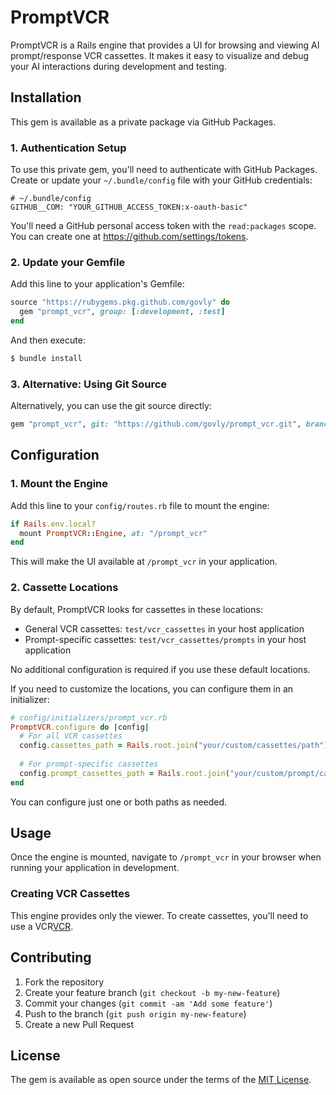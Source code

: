 # PromptVCR

PromptVCR is a Rails engine that provides a UI for browsing and viewing AI prompt/response VCR cassettes. It makes it easy to visualize and debug your AI interactions during development and testing.

## Installation

This gem is available as a private package via GitHub Packages.

### 1. Authentication Setup

To use this private gem, you'll need to authenticate with GitHub Packages. Create or update your `~/.bundle/config` file with your GitHub credentials:

```
# ~/.bundle/config
GITHUB__COM: "YOUR_GITHUB_ACCESS_TOKEN:x-oauth-basic"
```

You'll need a GitHub personal access token with the `read:packages` scope. You can create one at https://github.com/settings/tokens.

### 2. Update your Gemfile

Add this line to your application's Gemfile:

```ruby
source "https://rubygems.pkg.github.com/govly" do
  gem "prompt_vcr", group: [:development, :test]
end
```

And then execute:

```bash
$ bundle install
```

### 3. Alternative: Using Git Source

Alternatively, you can use the git source directly:

```ruby
gem "prompt_vcr", git: "https://github.com/govly/prompt_vcr.git", branch: "main", group: [:development, :test]
```

## Configuration

### 1. Mount the Engine

Add this line to your `config/routes.rb` file to mount the engine:

```ruby
if Rails.env.local?
  mount PromptVCR::Engine, at: "/prompt_vcr"
end
```

This will make the UI available at `/prompt_vcr` in your application.

### 2. Cassette Locations

By default, PromptVCR looks for cassettes in these locations:
- General VCR cassettes: `test/vcr_cassettes` in your host application
- Prompt-specific cassettes: `test/vcr_cassettes/prompts` in your host application

No additional configuration is required if you use these default locations.

If you need to customize the locations, you can configure them in an initializer:

```ruby
# config/initializers/prompt_vcr.rb
PromptVCR.configure do |config|
  # For all VCR cassettes
  config.cassettes_path = Rails.root.join("your/custom/cassettes/path")
  
  # For prompt-specific cassettes
  config.prompt_cassettes_path = Rails.root.join("your/custom/prompt/cassettes/path")
end
```

You can configure just one or both paths as needed.

## Usage

Once the engine is mounted, navigate to `/prompt_vcr` in your browser when running your application in development.

### Creating VCR Cassettes

This engine provides only the viewer. To create cassettes, you'll need to use a VCR[VCR](https://github.com/vcr/vcr).

## Contributing

1. Fork the repository
2. Create your feature branch (`git checkout -b my-new-feature`)
3. Commit your changes (`git commit -am 'Add some feature'`)
4. Push to the branch (`git push origin my-new-feature`)
5. Create a new Pull Request

## License
The gem is available as open source under the terms of the [MIT License](https://opensource.org/licenses/MIT).
